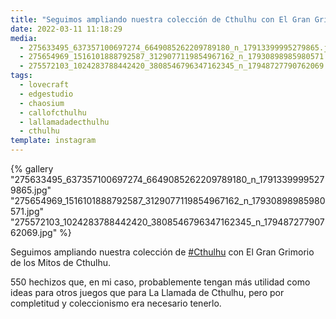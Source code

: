 ```yaml
---
title: "Seguimos ampliando nuestra colección de Cthulhu con El Gran Grimorio de los Mitos de Cthulhu"
date: 2022-03-11 11:18:29
media:
  - 275633495_637357100697274_6649085262209789180_n_17913399995279865.jpg
  - 275654969_1516101888792587_3129077119854967162_n_17930898985980571.jpg
  - 275572103_1024283788442420_3808546796347162345_n_17948727790762069.jpg
tags:
  - lovecraft
  - edgestudio
  - chaosium
  - callofcthulhu
  - lallamadadecthulhu
  - cthulhu
template: instagram
---
```


{% gallery "275633495_637357100697274_6649085262209789180_n_17913399995279865.jpg" "275654969_1516101888792587_3129077119854967162_n_17930898985980571.jpg" "275572103_1024283788442420_3808546796347162345_n_17948727790762069.jpg" %}

Seguimos ampliando nuestra colección de [#Cthulhu](/tags/cthulhu) con El Gran Grimorio de los Mitos de Cthulhu.

550 hechizos que, en mi caso, probablemente tengan más utilidad como ideas para otros juegos que para La Llamada de Cthulhu, pero por completitud y coleccionismo era necesario tenerlo.


